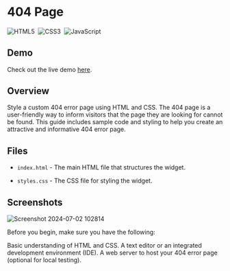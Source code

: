 # 404 Page

#### 

![HTML5](https://img.shields.io/badge/-HTML5-E34F26?style=for-the-badge&logo=html5&logoColor=white)&nbsp;
![CSS3](https://img.shields.io/badge/-CSS3-1572B6?style=for-the-badge&logo=css3)&nbsp;
![JavaScript](https://img.shields.io/badge/Javascript-F7DF1E.svg?style=for-the-badge&logo=javascript&logoColor=black)&nbsp;

## Demo
Check out the live demo [here](https://ab1ngeorge.github.io/404-page/).


## Overview
Style a custom 404 error page using HTML and CSS. The 404 page is a user-friendly way to inform visitors that the page they are looking for cannot be found. This guide includes sample code and styling to help you create an attractive and informative 404 error page.

## Files

- `index.html` - The main HTML file that structures the widget.

- `styles.css` - The CSS file for styling the widget.


## Screenshots
![Screenshot 2024-07-02 102814](https://github.com/ab1ngeorge/404-page/assets/131862797/ecb63be0-26f9-4b30-84ef-b95cc40b1827)

Before you begin, make sure you have the following:

Basic understanding of HTML and CSS.
A text editor or an integrated development environment (IDE).
A web server to host your 404 error page (optional for local testing).
